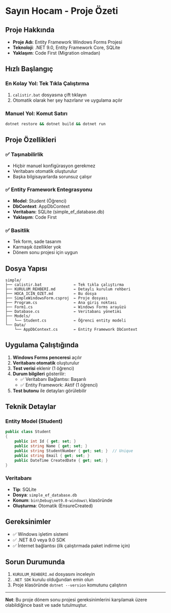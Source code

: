 # Sayın Hocam - Proje Özeti

## Proje Hakkında
- **Proje Adı**: Entity Framework Windows Forms Projesi
- **Teknoloji**: .NET 9.0, Entity Framework Core, SQLite
- **Yaklaşım**: Code First (Migration olmadan)

## Hızlı Başlangıç

### En Kolay Yol: Tek Tıkla Çalıştırma
1. `calistir.bat` dosyasına çift tıklayın
2. Otomatik olarak her şey hazırlanır ve uygulama açılır

### Manuel Yol: Komut Satırı
```bash
dotnet restore && dotnet build && dotnet run
```

## Proje Özellikleri

### ✅ Taşınabilirlik
- Hiçbir manuel konfigürasyon gerekmez
- Veritabanı otomatik oluşturulur
- Başka bilgisayarlarda sorunsuz çalışır

### ✅ Entity Framework Entegrasyonu
- **Model**: Student (Öğrenci)
- **DbContext**: AppDbContext
- **Veritabanı**: SQLite (simple_ef_database.db)
- **Yaklaşım**: Code First

### ✅ Basitlik
- Tek form, sade tasarım
- Karmaşık özellikler yok
- Dönem sonu projesi için uygun

## Dosya Yapısı
```
simple/
├── calistir.bat              ← Tek tıkla çalıştırma
├── KURULUM_REHBERI.md        ← Detaylı kurulum rehberi
├── HOCA_ICIN_OZET.md         ← Bu dosya
├── SimpleWindowsForm.csproj  ← Proje dosyası
├── Program.cs                ← Ana giriş noktası
├── Form1.cs                  ← Windows Forms arayüzü
├── Database.cs               ← Veritabanı yönetimi
├── Models/
│   └── Student.cs            ← Öğrenci entity modeli
└── Data/
    └── AppDbContext.cs       ← Entity Framework DbContext
```

## Uygulama Çalıştığında

1. **Windows Forms penceresi** açılır
2. **Veritabanı otomatik** oluşturulur
3. **Test verisi** eklenir (1 öğrenci)
4. **Durum bilgileri** gösterilir:
   - ✅ Veritabanı Bağlantısı: Başarılı
   - ✅ Entity Framework: Aktif (1 öğrenci)
5. **Test butonu** ile detayları görülebilir

## Teknik Detaylar

### Entity Model (Student)
```csharp
public class Student
{
    public int Id { get; set; }
    public string Name { get; set; }
    public string StudentNumber { get; set; }  // Unique
    public string Email { get; set; }
    public DateTime CreatedDate { get; set; }
}
```

### Veritabanı
- **Tip**: SQLite
- **Dosya**: `simple_ef_database.db`
- **Konum**: `bin\Debug\net9.0-windows\` klasöründe
- **Oluşturma**: Otomatik (EnsureCreated)

## Gereksinimler
- ✅ Windows işletim sistemi
- ✅ .NET 8.0 veya 9.0 SDK
- ✅ İnternet bağlantısı (ilk çalıştırmada paket indirme için)

## Sorun Durumunda
1. `KURULUM_REHBERI.md` dosyasını inceleyin
2. `.NET SDK` kurulu olduğundan emin olun
3. Proje klasöründe `dotnet --version` komutunu çalıştırın

---
**Not**: Bu proje dönem sonu projesi gereksinimlerini karşılamak üzere olabildiğince basit ve sade tutulmuştur. 